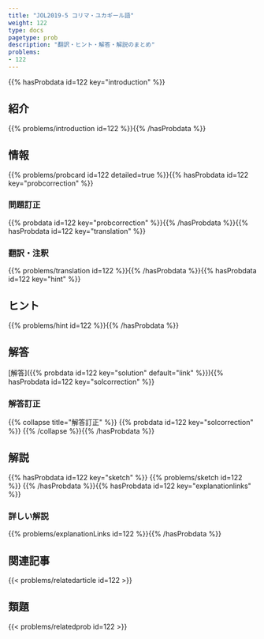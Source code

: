 ```yaml
---
title: "JOL2019-5 コリマ・ユカギール語"
weight: 122
type: docs
pagetype: prob
description: "翻訳・ヒント・解答・解説のまとめ"
problems: 
- 122
---
```


{{% hasProbdata id=122 key="introduction" %}}

## 紹介

{{% problems/introduction id=122 %}}{{% /hasProbdata %}}

## 情報

{{% problems/probcard id=122 detailed=true %}}{{% hasProbdata id=122 key="probcorrection" %}}

### 問題訂正

{{% probdata id=122 key="probcorrection" %}}{{% /hasProbdata %}}{{% hasProbdata id=122 key="translation" %}}

### 翻訳・注釈

{{% problems/translation id=122 %}}{{% /hasProbdata %}}{{% hasProbdata id=122 key="hint" %}}

## ヒント

{{% problems/hint id=122 %}}{{% /hasProbdata %}}

## 解答

[解答]({{% probdata id=122 key="solution" default="link" %}}){{% hasProbdata id=122 key="solcorrection" %}}

### 解答訂正

{{% collapse title="解答訂正" %}}
{{% probdata id=122 key="solcorrection" %}}
{{% /collapse %}}{{% /hasProbdata %}}

## 解説

{{% hasProbdata id=122 key="sketch" %}}
{{% problems/sketch id=122 %}}
{{% /hasProbdata %}}{{% hasProbdata id=122 key="explanationlinks" %}}

### 詳しい解説

{{% problems/explanationLinks id=122 %}}{{% /hasProbdata %}}

## 関連記事

{{< problems/relatedarticle id=122 >}}

## 類題

{{< problems/relatedprob id=122 >}}
